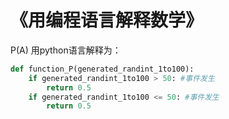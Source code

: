 # 《用编程语言解释数学》

P(A) 用python语言解释为：
```python
def function_P(generated_randint_1to100):
    if generated_randint_1to100 > 50: #事件发生
        return 0.5
    if generated_randint_1to100 <= 50: #事件发生
        return 0.5
```
